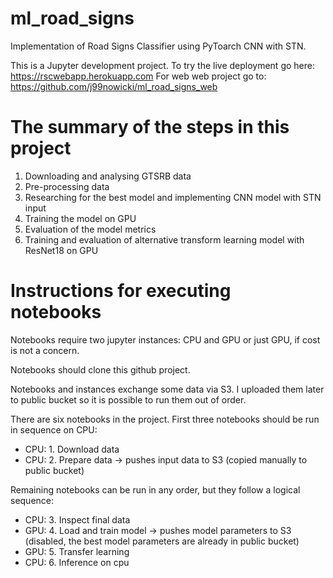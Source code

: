 # ml_road_signs

Implementation of Road Signs Classifier using PyToarch CNN with STN. 

This is a Jupyter development project. 
To try the live deployment go here: https://rscwebapp.herokuapp.com
For web web project go to: https://github.com/j99nowicki/ml_road_signs_web

# The summary of the steps in this project

1.	Downloading and analysing GTSRB data
2.	Pre-processing data
3.	Researching for the best model and implementing CNN model with STN input
4.	Training the model on GPU
5.	Evaluation of the model metrics
6.	Training and evaluation of alternative transform learning model with ResNet18 on GPU

# Instructions for executing notebooks

Notebooks require two jupyter instances: CPU and GPU or just GPU, if cost is not a concern.

Notebooks should clone this github project. 

Notebooks and instances exchange some data via S3. I uploaded them later to public bucket so it is possible to run them out of order.

There are six notebooks in the project. First three notebooks should be run in sequence on CPU:

* CPU: 	1. Download data
* CPU: 	2. Prepare data 		-> pushes input data to S3 (copied manually to public bucket)

Remaining notebooks can be run in any order, but they follow a logical sequence:

* CPU: 	3. Inspect final data 	
* GPU: 	4. Load and train model -> pushes model parameters to S3 (disabled, the best	model parameters are already in public bucket)
* GPU: 	5. Transfer learning	
* CPU: 	6. Inference on cpu	
